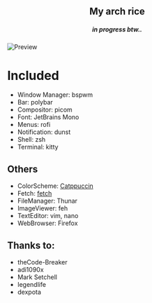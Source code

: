<h2 align="center">My arch rice</h2>
<h5 align="center">in progress btw..</h5>

![Preview](https://github.com/Consectaneus/dots/blob/main/rice.png?raw=true)

# Included
  - Window Manager: bspwm
  - Bar: polybar
  - Compositor: picom
  - Font: JetBrains Mono
  - Menus: rofi
  - Notification: dunst
  - Shell: zsh
  - Terminal: kitty

## Others
  - ColorScheme: [Catppuccin](https://github.com/catppuccin)
  - Fetch: [fetch](https://github.com/Manas140/fetch)
  - FileManager: Thunar 
  - ImageViewer: feh
  - TextEditor: vim, nano
  - WebBrowser: Firefox
## Thanks to:
  - <a style="text-decoration: none;" href="https://github.com/theCode-Breaker">theCode-Breaker</a>
  - <a style="text-decoration: none;" href="https://github.com/adi1090x">adi1090x</a>
  - <a style="text-decoration: none;" href="https://stackoverflow.com/users/2836621/mark-setchell">Mark Setchell</a>
  - <a style="text-decoration: none;" href="https://github.com/legendlife">legendlife</a>
  - <a style="text-decoration: none;" href="https://github.com/dexpota">dexpota</a>
